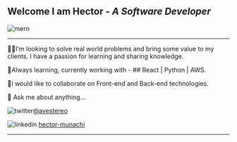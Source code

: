 ## Welcome I am Hector - <em>A Software Developer</em>



![mern](https://user-images.githubusercontent.com/58500221/87241978-6b838380-c420-11ea-8ef3-34cc16d8cd5f.png)


___
👨‍💻I'm looking to solve real world problems and bring some value to my clients. I have a passion for learning and sharing knowledge.

🧐Always learning, currently working with - ## React | Python | AWS.

🤝I would like to collaborate on Front-end and Back-end technologies.

💬 Ask me about anything...

![twitter](https://user-images.githubusercontent.com/58500221/87242399-39742080-c424-11ea-88ca-94ad1498456d.png)[@avestereo](https://www.twitter.com/avestereo)<br>

![linkedin](https://user-images.githubusercontent.com/58500221/88550585-b81eaf80-d019-11ea-9ce1-56f17f13bb2b.png)
[hector-munachi](https://www.linkedin.com/in/hector-munachi-852341181)
___




